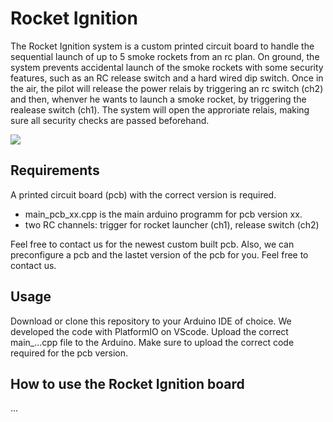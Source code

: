 # Rocket Ignition
The Rocket Ignition system is a custom printed circuit board to handle the sequential launch of up to 5 smoke rockets from an rc plan. On ground, the system prevents accidental launch of the smoke rockets with some security features, such as an RC release switch and a hard wired dip switch. 
Once in the air, the pilot will release the power relais by triggering an rc switch (ch2) and then, whenver he wants to launch a smoke rocket, by triggering the realease switch (ch1). The system will open the approriate relais, making sure all security checks are passed beforehand. 

![ ](github/oroant/Rocket_Ignition/images/rocketIgninter_Pin_Schema.png)


## Requirements
A printed circuit board (pcb) with the correct version is required. 
- main_pcb_xx.cpp is the main arduino programm for pcb version xx. 
- two RC channels: trigger for rocket launcher (ch1), release switch (ch2)

Feel free to contact us for the newest custom built pcb. 
Also, we can preconfigure a pcb and the lastet version of the pcb for you. Feel free to contact us. 

## Usage
Download or clone this repository to your Arduino IDE of choice. We developed the code with PlatformIO on VScode. 
Upload the correct main_...cpp file to the Arduino. Make sure to upload the correct code required for the pcb version. 

## How to use the Rocket Ignition board
... 


